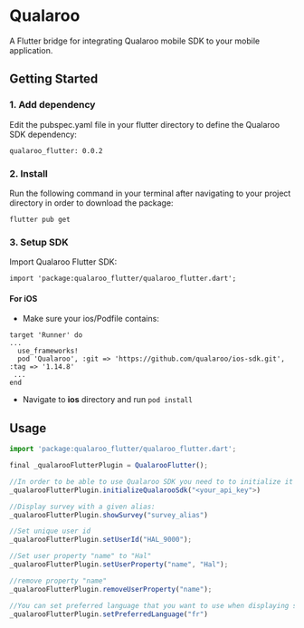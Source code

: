 
# Qualaroo
A Flutter bridge for integrating Qualaroo mobile SDK to your mobile application.

## Getting Started

### 1. Add dependency
Edit the pubspec.yaml file in your flutter directory to define the Qualaroo SDK dependency:
```
qualaroo_flutter: 0.0.2
  ```

### 2. Install
Run the following command in your terminal after navigating to your project directory in order to download the package:
```
flutter pub get
  ```
  
  ### 3. Setup SDK
Import Qualaroo Flutter SDK:
```
import 'package:qualaroo_flutter/qualaroo_flutter.dart';
  ```

#### For iOS
- Make sure your ios/Podfile contains:
```
target 'Runner' do
...
  use_frameworks!
  pod 'Qualaroo', :git => 'https://github.com/qualaroo/ios-sdk.git', :tag => '1.14.8'
 ...
end
```
- Navigate to **ios** directory and run `pod install`

## Usage
```javascript
import 'package:qualaroo_flutter/qualaroo_flutter.dart';

final _qualarooFlutterPlugin = QualarooFlutter();

//In order to be able to use Qualaroo SDK you need to to initialize it first.
_qualarooFlutterPlugin.initializeQualarooSdk("<your_api_key">)

//Display survey with a given alias:
_qualarooFlutterPlugin.showSurvey("survey_alias")

//Set unique user id
_qualarooFlutterPlugin.setUserId("HAL_9000");

//Set user property "name" to "Hal"
_qualarooFlutterPlugin.setUserProperty("name", "Hal");

//remove property "name"
_qualarooFlutterPlugin.removeUserProperty("name");

//You can set preferred language that you want to use when displaying surveys.
_qualarooFlutterPlugin.setPreferredLanguage("fr")

```
